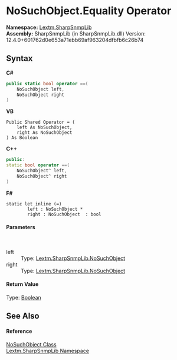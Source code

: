 # NoSuchObject.Equality Operator 
 

**Namespace:**&nbsp;<a href="N_Lextm_SharpSnmpLib">Lextm.SharpSnmpLib</a><br />**Assembly:**&nbsp;SharpSnmpLib (in SharpSnmpLib.dll) Version: 12.4.0+601762d0e653a71ebb69af963204dfbfb6c26b74

## Syntax

**C#**<br />
``` C#
public static bool operator ==(
	NoSuchObject left,
	NoSuchObject right
)
```

**VB**<br />
``` VB
Public Shared Operator = ( 
	left As NoSuchObject,
	right As NoSuchObject
) As Boolean
```

**C++**<br />
``` C++
public:
static bool operator ==(
	NoSuchObject^ left, 
	NoSuchObject^ right
)
```

**F#**<br />
``` F#
static let inline (=)
        left : NoSuchObject * 
        right : NoSuchObject  : bool
```


#### Parameters
&nbsp;<dl><dt>left</dt><dd>Type: <a href="T_Lextm_SharpSnmpLib_NoSuchObject">Lextm.SharpSnmpLib.NoSuchObject</a><br /></dd><dt>right</dt><dd>Type: <a href="T_Lextm_SharpSnmpLib_NoSuchObject">Lextm.SharpSnmpLib.NoSuchObject</a><br /></dd></dl>

#### Return Value
Type: <a href="https://docs.microsoft.com/dotnet/api/system.boolean" target="_blank" rel="noopener noreferrer">Boolean</a>

## See Also


#### Reference
<a href="T_Lextm_SharpSnmpLib_NoSuchObject">NoSuchObject Class</a><br /><a href="N_Lextm_SharpSnmpLib">Lextm.SharpSnmpLib Namespace</a><br />